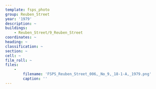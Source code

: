 ```yaml
---
template: fsps_photo
group: Reuben_Street
year: '1979'
description: ~
buildings:
    - Reuben_Street/9_Reuben_Street
coordinates: ~
heading: ~
classification: ~
section: ~
cell: ~
film_roll: ~
files:
    -
        filename: 'FSPS_Reuben_Street_006,_No_9,_18-1-A,_1979.png'
        caption: ''
---
```

